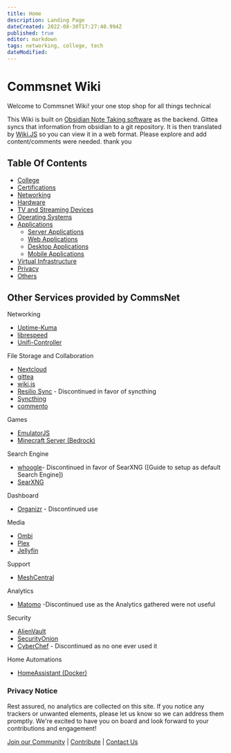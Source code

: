 ```yaml
---
title: Home
description: Landing Page
dateCreated: 2022-08-30T17:27:40.994Z
published: true
editor: markdown
tags: networking, college, tech
dateModified: 
---
```


# Commsnet Wiki

Welcome to Commsnet Wiki! your one stop shop for all things technical

This Wiki is built on [Obsidian Note Taking software]() as the backend. Gittea syncs that information from obsidian to a git repository. It is then translated by [Wiki.JS]() so you can view it in a web format. Please explore and add content/comments were needed. thank you

## Table Of Contents

- [College](https://wiki.commsnet.org/en/WGU/home)
- [Certifications](https://wiki.commsnet.org/en/Certifications/home)
- [Networking](https://wiki.commsnet.org/en/Networking/home)
- [Hardware](https://wiki.commsnet.org/en/Hardware/home)
- [TV and Streaming Devices](https://wiki.commsnet.org/en/TV_Streaming_Devices/Home)
- [Operating Systems](https://wiki.commsnet.org/en/Operating_Systems/Home)
- [Applications]()
	- [Server Applications](https://wiki.commsnet.org/en/Applications/Server_Applications/home)
	- [Web Applications](https://wiki.commsnet.org/en/Web_Applications/home)
	- [Desktop Applications](https://wiki.commsnet.org/en/Desktop_Applications/Home)
	- [Mobile Applications](https://wiki.commsnet.org/en/Mobile_Applications/home)
- [Virtual Infrastructure]()
- [Privacy](https://wiki.commsnet.org/en/Privacy/home)
- [Others](https://wiki.commsnet.org/en/FOSS)


## Other Services provided by CommsNet
Networking
- [Uptime-Kuma](https://status.commsnet.org)
- [librespeed](https://speedtest.commsnet.org)
- [Unifi-Controller]()

File Storage and Collaboration
- [Nextcloud](https://nextcloud.commsnet.org)
- [gittea](https://git.commsnet.org)
- [wiki.js](https://wikijs.commsnet.org)
- [Resilio Sync](https://resilio.commsnet.org) - Discontinued in favor of syncthing
- [Syncthing]()
- [commento](https://commento.commsnet.org)

Games
- [EmulatorJS](https://games.commsnet.org)
- [Minecraft Server (Bedrock)](myst.commsnet.org:19132)

Search Engine
- [whoogle](!https://whoogle.commsnet.org)- Discontinued in favor of SearXNG ([Guide to setup as default Search Engine])
- [SearXNG](https://search.commsnet.org)

Dashboard
- [Organizr](!https://organizr.commsnet.org) - Discontinued use 

Media
- [Ombi](https://ombi.commsnet.org)
- [Plex](https://blackrifle.commsnet.org)
- [Jellyfin](https://jellyfin.commsnet.org)

Support
- [MeshCentral]()

Analytics
- [Matomo](!https://matomo.commsnet.org) -Discontinued use as the Analytics gathered were not useful

Security
- [AlienVault]()
- [SecurityOnion]()
- [CyberChef](https://cyberchef.commsnet.org) - Discontinued as no one ever used it

Home Automations
- [HomeAssistant (Docker)]()

### Privacy Notice
Rest assured, no analytics are collected on this site. If you notice any trackers or unwanted elements, please let us know so we can address them promptly. We're excited to have you on board and look forward to your contributions and engagement!

[Join our Community](https://wiki.commsnet.org/register) | [Contribute](https://wiki.commsnet.org/en/Donate) | [Contact Us](#)
